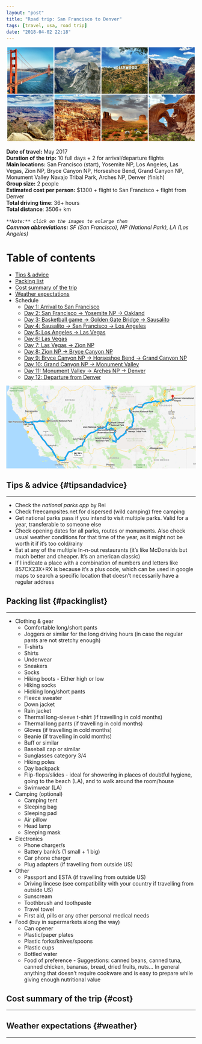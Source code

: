 ```yaml
---
layout: "post"
title: "Road trip: San Francisco to Denver"
tags: [travel, usa, road trip]
date: "2018-04-02 22:18"
---
```


<!-- TODO:
    - add duration of travel for each day, and a breakdown of hours per day so that everyone has an estimate of how much time they should Suspendisse
    - add map at the top of each post for the route of that day5
    - add your own or other people 360 photos and/or videos
    - add links to products in packing list, and explain why they might need it
-->

![Collage summary road trip SF to Denver](../img/road-trip-sf-den-collage/collage-road-trip-sf-den.jpg)

**Date of travel:** May 2017  
**Duration of the trip:** 10 full days + 2 for arrival/departure flights  
**Main locations:** San Francisco (start), Yosemite NP, Los Angeles, Las Vegas, Zion NP, Bryce Canyon NP, Horseshoe Bend, Grand Canyon NP, Monument Valley Navajo Tribal Park, Arches NP, Denver (finish)  
**Group size:** 2 people  
**Estimated cost per person:** $1300 + flight to San Francisco + flight from Denver  
**Total driving time**: 36+ hours  
**Total distance**: 3506+ km  

_`**Note:** click on the images to enlarge them`_  
_**Common abbreviations:** SF (San Francisco), NP (National Park), LA (Los Angeles)_

# Table of contents

- [Tips & advice](#tipsandadvice)
- [Packing list](#packinglist)
- [Cost summary of the trip](#cost)
- [Weather expectations](#weather)
- Schedule
  - [Day 1: Arrival to San Francisco](#day1)
  - [Day 2: San Francisco &rarr; Yosemite NP &rarr; Oakland](#day2)
  - [Day 3: Basketball game &rarr; Golden Gate Bridge &rarr; Sausalito](#day3)
  - [Day 4: Sausalito &rarr; San Francisco &rarr; Los Angeles](#day4)
  - [Day 5: Los Angeles &rarr; Las Vegas](#day5)
  - [Day 6: Las Vegas](#day6)
  - [Day 7: Las Vegas &rarr; Zion NP](#day7)
  - [Day 8: Zion NP &rarr; Bryce Canyon NP](#day8)
  - [Day 9: Bryce Canyon NP &rarr; Horseshoe Bend &rarr; Grand Canyon NP](#day9)
  - [Day 10: Grand Canyon NP &rarr; Monument Valley](#day10)
  - [Day 11: Monument Valley &rarr; Arches NP &rarr; Denver](#day11)
  - [Day 12: Departure from Denver](#day12)

![road-trip-map](../img/road-trip-map.png)

## Tips & advice {#tipsandadvice}
***
- Check the _national parks app_ by Rei
- Check freecampsites.net for dispersed (wild camping) free camping
- Get national parks pass if you intend to visit multiple parks. Valid for a year, transferable to someone else
- Check opening dates for all parks, routes or monuments. Also check usual weather conditions for that time of the year, as it might not be worth it if it’s too cold/rainy
- Eat at any of the multiple In-n-out restaurants (it’s like McDonalds but much better and cheaper. It’s an american classic)
- If I indicate a place with a combination of numbers and letters like 857CX23X+RX is because it’s a plus code, which can be used in google maps to search a specific location that doesn’t necessarily have a regular address

## Packing list {#packinglist}
***
- Clothing & gear
    - Comfortable long/short pants
    - Joggers or similar for the long driving hours (in case the regular pants are not stretchy enough)
    - T-shirts
    - Shirts
    - Underwear
    - Sneakers
    - Socks
    - Hiking boots - Either high or low
    - Hiking socks
    - Hicking long/short pants
    - Fleece sweater
    - Down jacket
    - Rain jacket
    - Thermal long-sleeve t-shirt (if travelling in cold months)
    - Thermal long pants (if travelling in cold months)
    - Gloves (if travelling in cold months)
    - Beanie (if travelling in cold months)
    - Buff or similar
    - Baseball cap or similar
    - Sunglasses category 3/4
    - Hiking poles
    - Day backpack
    - Flip-flops/slides - ideal for showering in places of doubtful hygiene, going to the beach (LA), and to walk around the room/house
    - Swimwear (LA)
- Camping (optional)
    - Camping tent
    - Sleeping bag
    - Sleeping pad
    - Air pillow
    - Head lamp
    - Sleeping mask
- Electronics
    - Phone charger/s
    - Battery bank/s (1 small + 1 big)
    - Car phone charger
    - Plug adapters (if travelling from outside US)
- Other
    - Passport and ESTA (if travelling from outside US)
    - Driving lincese (see compatibility with your country if travelling from outside US)
    - Sunscream
    - Toothbrush and toothpaste
    - Travel towel
    - First aid, pills or any other personal medical needs
- Food (buy in supermarkets along the way)
    - Can opener
    - Plastic/paper plates
    - Plastic forks/knives/spoons
    - Plastic cups
    - Bottled water
    - Food of preference - Suggestions: canned beans, canned tuna, canned chicken, bananas, bread, dried fruits, nuts... In general anything that doesn't require cookware and is easy to prepare while giving enough nutritional value

## Cost summary of the trip {#cost}
***

## Weather expectations {#weather}
***
